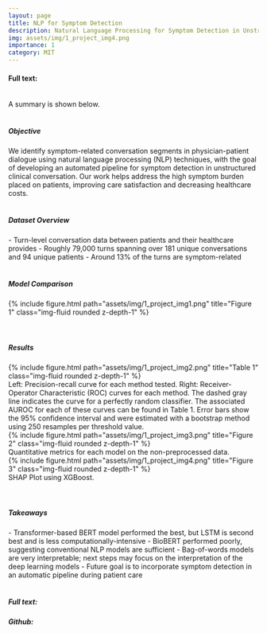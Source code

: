 ```yaml
---
layout: page
title: NLP for Symptom Detection
description: Natural Language Processing for Symptom Detection in Unstructured Provider-Patient Conversation -- MIT Machine Learning in Healthcare Semester Project
img: assets/img/1_project_img4.png
importance: 1
category: MIT
---
```


<h4>Full text: <a href="assets/pdf/6_871final_paper" target="_blank" rel="noopener noreferrer"><i class="fas fa-file-pdf"></i></a></h4>
<br/>
A summary is shown below.
<br/><br/>
<h5>Objective</h5>
We identify symptom-related conversation segments in physician-patient dialogue using natural language processing (NLP) techniques, with the goal of developing an automated pipeline for symptom detection in unstructured clinical conversation. Our work helps address the high symptom burden placed on patients, improving care satisfaction and decreasing healthcare costs.
<br/><br/>
<h5>Dataset Overview</h5>
- Turn-level conversation data between patients and their healthcare provides 
- Roughly 79,000 turns spanning over 181 unique conversations and 94 unique patients 
- Around 13% of the turns are symptom-related
<br/><br/>
<h5>Model Comparison</h5>
<div class="row justify-content-sm-center">
    <div class="col-sm-8 mt-3 mt-md-0">
        {% include figure.html path="assets/img/1_project_img1.png" title="Figure 1" class="img-fluid rounded z-depth-1" %}
    </div>
</div>
<br/><br/>
<h5>Results</h5>
<div class="row justify-content-sm-center">
    <div class="col-sm-8 mt-3 mt-md-0">
        {% include figure.html path="assets/img/1_project_img2.png" title="Table 1" class="img-fluid rounded z-depth-1" %}
    </div>
</div>
<div class="caption">
    Left: Precision-recall curve for each method tested. Right: Receiver-Operator Characteristic (ROC) curves for each method. The dashed gray line indicates the curve for a perfectly random classifier. The associated AUROC for each of these curves can be found in Table 1. Error bars show the 95% confidence interval and were estimated with a bootstrap method using 250 resamples per threshold value.
</div>
<div class="row justify-content-sm-center">
    <div class="col-sm-8 mt-3 mt-md-0">
        {% include figure.html path="assets/img/1_project_img3.png" title="Figure 2" class="img-fluid rounded z-depth-1" %}
    </div>
</div>
<div class="caption">
    Quantitative metrics for each model on the non-preprocessed data. 
</div>
<div class="row justify-content-sm-center">
    <div class="col-sm-8 mt-3 mt-md-0">
        {% include figure.html path="assets/img/1_project_img4.png" title="Figure 3" class="img-fluid rounded z-depth-1" %}
    </div>
</div>
<div class="caption">
    SHAP Plot using XGBoost.
</div>
<br/><br/>
<h5>Takeaways</h5>
- Transformer-based BERT model performed the best, but LSTM is second best and is less computationally-intensive
- BioBERT performed poorly, suggesting conventional NLP models are sufficient
- Bag-of-words models are very interpretable; next steps may focus on the interpretation of the deep learning models
- Future goal is to incorporate symptom detection in an automatic pipeline during patient care
<br/><br/>
<h5>Full text: <a href="assets/pdf/6_871final_paper" target="_blank" rel="noopener noreferrer"><i class="fas fa-file-pdf"></i></a></h5>
<h5>Github: <a href="https://github.com/pmuruga/symptom-detection" title="GitHub"><i class="fab fa-github"></i></a></h5>
<br/>